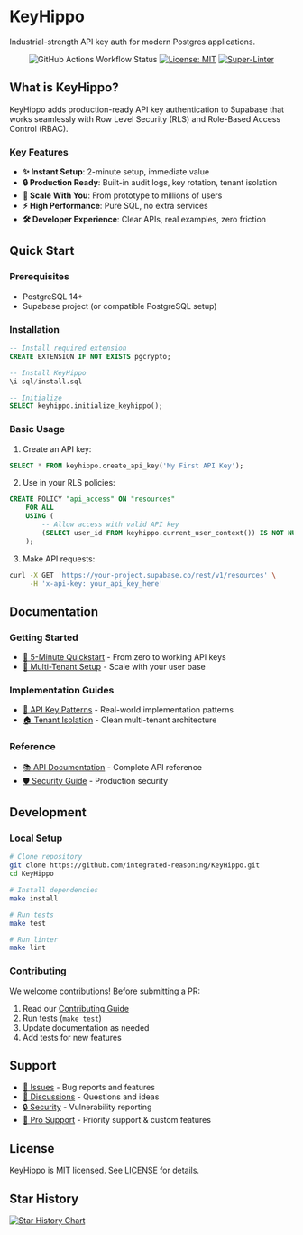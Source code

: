 # KeyHippo

Industrial-strength API key auth for modern Postgres applications.

<!-- markdownlint-disable-next-line -->
<div align="center">

![GitHub Actions Workflow Status](https://img.shields.io/github/actions/workflow/status/integrated-reasoning/KeyHippo/test.yml)
[![License: MIT](https://img.shields.io/badge/License-MIT-blue.svg)](LICENSE-MIT)
[![Super-Linter](https://github.com/integrated-reasoning/KeyHippo/actions/workflows/lint.yml/badge.svg)](https://github.com/marketplace/actions/super-linter)

</div>

## What is KeyHippo?

KeyHippo adds production-ready API key authentication to Supabase that works seamlessly with Row Level Security (RLS) and Role-Based Access Control (RBAC).

### Key Features

- **✨ Instant Setup**: 2-minute setup, immediate value
- **🔒 Production Ready**: Built-in audit logs, key rotation, tenant isolation
- **🎯 Scale With You**: From prototype to millions of users
- **⚡ High Performance**: Pure SQL, no extra services
- **🛠️ Developer Experience**: Clear APIs, real examples, zero friction

## Quick Start

### Prerequisites

- PostgreSQL 14+
- Supabase project (or compatible PostgreSQL setup)

### Installation

```sql
-- Install required extension
CREATE EXTENSION IF NOT EXISTS pgcrypto;

-- Install KeyHippo
\i sql/install.sql

-- Initialize
SELECT keyhippo.initialize_keyhippo();
```

### Basic Usage

1. Create an API key:
```sql
SELECT * FROM keyhippo.create_api_key('My First API Key');
```

2. Use in your RLS policies:
```sql
CREATE POLICY "api_access" ON "resources"
    FOR ALL
    USING (
        -- Allow access with valid API key
        (SELECT user_id FROM keyhippo.current_user_context()) IS NOT NULL
    );
```

3. Make API requests:
```bash
curl -X GET 'https://your-project.supabase.co/rest/v1/resources' \
     -H 'x-api-key: your_api_key_here'
```

## Documentation

### Getting Started
- [🚀 5-Minute Quickstart](docs/guides/quickstart.md) - From zero to working API keys
- [🏢 Multi-Tenant Setup](docs/guides/multi_tenant_quickstart.md) - Scale with your user base

### Implementation Guides
- [🔑 API Key Patterns](docs/guides/api_key_patterns.md) - Real-world implementation patterns
- [🏠 Tenant Isolation](docs/guides/multi_tenant.md) - Clean multi-tenant architecture

### Reference
- [📚 API Documentation](docs/api/index.md) - Complete API reference
- [🛡️ Security Guide](docs/api/security/rls_policies.md) - Production security

## Development

### Local Setup

```bash
# Clone repository
git clone https://github.com/integrated-reasoning/KeyHippo.git
cd KeyHippo

# Install dependencies
make install

# Run tests
make test

# Run linter
make lint
```

### Contributing

We welcome contributions! Before submitting a PR:

1. Read our [Contributing Guide](CONTRIBUTING.md)
2. Run tests (`make test`)
3. Update documentation as needed
4. Add tests for new features

## Support

- [📝 Issues](https://github.com/integrated-reasoning/KeyHippo/issues) - Bug reports and features
- [🤝 Discussions](https://github.com/integrated-reasoning/KeyHippo/discussions) - Questions and ideas
- [🔒 Security](SECURITY.md) - Vulnerability reporting
- [💼 Pro Support](https://keyhippo.com) - Priority support & custom features

## License

KeyHippo is MIT licensed. See [LICENSE](LICENSE) for details.

## Star History

[![Star History Chart](https://api.star-history.com/svg?repos=integrated-reasoning/KeyHippo&type=Timeline)](https://star-history.com/#integrated-reasoning/KeyHippo&Timeline)